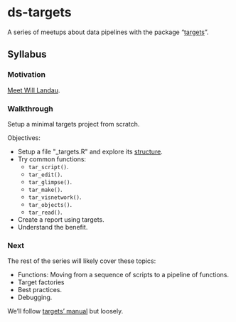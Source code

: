 
<!-- README.md is generated from README.Rmd. Please edit that file -->

# ds-targets

A series of meetups about data pipelines with the package
“[targets](https://docs.ropensci.org/targets/)”.

## Syllabus

### Motivation

[Meet Will
Landau](https://github.com/2DegreesInvesting/ds-incubator/issues/70).

### Walkthrough

Setup a minimal targets project from scratch.

Objectives:

-   Setup a file "\_targets.R" and explore its
    [structure](https://books.ropensci.org/targets/walkthrough.html#file-structure).
-   Try common functions:
    -   `tar_script()`.
    -   `tar_edit()`.
    -   `tar_glimpse()`.
    -   `tar_make()`.
    -   `tar_visnetwork()`.
    -   `tar_objects()`.
    -   `tar_read()`.
-   Create a report using targets.
-   Understand the benefit.

### Next

The rest of the series will likely cover these topics:

-   Functions: Moving from a sequence of scripts to a pipeline of
    functions.
-   Target factories
-   Best practices.
-   Debugging.

We’ll follow [targets’ manual](https://books.ropensci.org/targets/) but
loosely.
